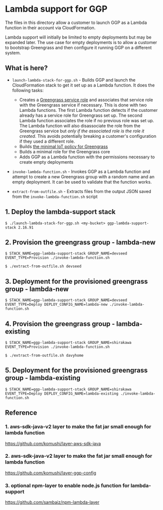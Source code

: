 Lambda support for GGP
======================

The files in this directory allow a customer to launch GGP as a Lambda function in their account via CloudFormation.

Lambda support will initially be limited to empty deployments but may be expanded later. The use case for empty deployments
is to allow a customer to bootstrap Greengrass and then configure it running GGP on a different system.

What is here?
-------------

- `launch-lambda-stack-for-ggp.sh` - Builds GGP and launch the CloudFormation stack to get it
set up as a Lambda function. It does the following tasks:
  - Creates a [Greengrass service role](https://docs.aws.amazon.com/greengrass/latest/developerguide/service-role.html) and associates that service role with the Greengrass service
if necessary. This is done with two Lambda functions. The first Lambda function detects if the customer already has a
service role for Greengrass set up. The second Lambda function associates the role if no previous role was set up. The
Lambda function will also disassociate the role from the Greengrass service but *only if the associated role is the role it created*.
This avoids potentially breaking a customer's configuration if they used a different role.
  - Builds [the minimal IoT policy for Greengrass](https://docs.aws.amazon.com/greengrass/latest/developerguide/gg-sec.html#gg-config-sec-min-iot-policy)
  - Builds a minimal role for the Greengrass core
  - Adds GGP as a Lambda function with the permissions necessary to create empty deployments

- `invoke-lambda-function.sh` - Invokes GGP as a Lambda function and attempt to create a new Greengrass
group with a random name and an empty deployment. It can be used to validate that the function works.

- `extract-from-outfile.sh` - Extracts files from the output JSON saved from the `invoke-lambda-function.sh` script

## 1. Deploy the lambda-support stack
```
$ ./launch-lambda-stack-for-ggp.sh <my-bucket> ggp-lambda-support-stack 2.16.91
```

## 2. Provision the greengrass group - lambda-new
```
$ STACK_NAME=ggp-lambda-support-stack GROUP_NAME=devseed EVENT_TYPE=Provision ./invoke-lambda-function.sh

$ ./extract-from-outfile.sh devseed
```

## 3. Deployment for the provisioned greengrass group - lambda-new
```
$ STACK_NAME=ggp-lambda-support-stack GROUP_NAME=devseed EVENT_TYPE=Deploy DEPLOY_CONFIG_NAME=lambda-new ./invoke-lambda-function.sh
```

## 4. Provision the greengrass group - lambda-existing
```
$ STACK_NAME=ggp-lambda-support-stack GROUP_NAME=shirakawa EVENT_TYPE=Provision ./invoke-lambda-function.sh

$ ./extract-from-outfile.sh davyhome
```

## 5. Deployment for the provisioned greengrass group - lambda-existing
```
$ STACK_NAME=ggp-lambda-support-stack GROUP_NAME=shirakawa EVENT_TYPE=Deploy DEPLOY_CONFIG_NAME=lambda-existing ./invoke-lambda-function.sh
```



## Reference
### 1. aws-sdk-java-v2 layer to make the fat jar small enough for lambda function
https://github.com/komushi/layer-aws-sdk-java

### 2. aws-sdk-java-v2 layer to make the fat jar small enough for lambda function
https://github.com/komushi/layer-ggp-config

### 3. optional npm-layer to enable node.js function for lambda-support
https://github.com/sambaiz/npm-lambda-layer

